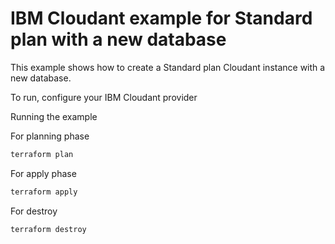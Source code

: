 # IBM Cloudant example for Standard plan with a new database

This example shows how to create a Standard plan Cloudant instance with a new database.

To run, configure your IBM Cloudant provider

Running the example

For planning phase

```sh
terraform plan
```

For apply phase

```sh
terraform apply
```

For destroy

```sh
terraform destroy
```
